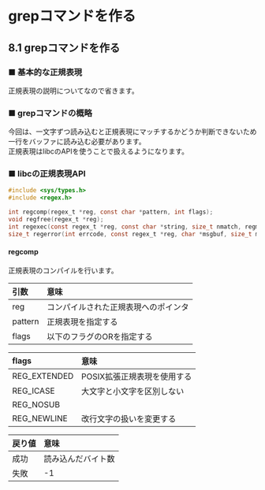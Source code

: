 # grepコマンドを作る
## 8.1 grepコマンドを作る
### ■ 基本的な正規表現
正規表現の説明についてなので省きます。
### ■ grepコマンドの概略
今回は、一文字ずつ読み込むと正規表現にマッチするかどうか判断できないため一行をバッファに読み込む必要があります。  
正規表現はlibcのAPIを使うことで扱えるようになります。

### ■ libcの正規表現API
```c
#include <sys/types.h>
#include <regex.h>

int regcomp(regex_t *reg, const char *pattern, int flags);
void regfree(regex_t *reg);
int regexec(const regex_t *reg, const char *string, size_t nmatch, regmatch_t pmatch[], int flags);
size_t regerror(int errcode, const regex_t *reg, char *msgbuf, size_t msgbuf_size);
```

#### regcomp
正規表現のコンパイルを行います。

|引数|意味|
|:---|:---|
|reg|コンパイルされた正規表現へのポインタ|
|pattern|正規表現を指定する|
|flags|以下のフラグのORを指定する|

|flags|意味|
|:---|:---|
|REG_EXTENDED|POSIX拡張正規表現を使用する|
|REG_ICASE|大文字と小文字を区別しない|
|REG_NOSUB||
|REG_NEWLINE|改行文字の扱いを変更する|

|戻り値|意味|
|:---|:---|
|成功|読み込んだバイト数|
|失敗|-1|
